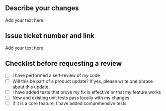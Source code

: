 ## Describe your changes

Add your text here.

## Issue ticket number and link

Add your text here.

## Checklist before requesting a review
- [ ] I have performed a self-review of my code
- [ ] Will this be part of a product update? If yes, please write one phrase about this update.
- [ ] I have added tests that prove my fix is effective or that my feature works
- [ ] New and existing unit tests pass locally with my changes
- [ ] If it is a core feature, I have added comprehensive tests.
